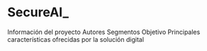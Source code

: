 # SecureAI_
Información del proyecto
Autores
Segmentos Objetivo
Principales características ofrecidas por la solución digital

